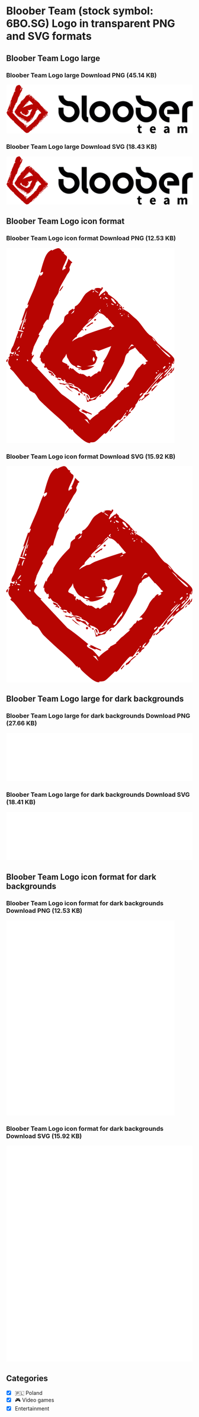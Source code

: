 # Bloober Team (stock symbol: 6BO.SG) Logo in transparent PNG and SVG formats

## Bloober Team Logo large

### Bloober Team Logo large Download PNG (45.14 KB)

![Bloober Team Logo large Download PNG (45.14 KB)](/img/orig/6BO.SG_BIG-c9e97552.png)

### Bloober Team Logo large Download SVG (18.43 KB)

![Bloober Team Logo large Download SVG (18.43 KB)](/img/orig/6BO.SG_BIG-bb1a5cb3.svg)

## Bloober Team Logo icon format

### Bloober Team Logo icon format Download PNG (12.53 KB)

![Bloober Team Logo icon format Download PNG (12.53 KB)](/img/orig/6BO.SG-ae95d5f6.png)

### Bloober Team Logo icon format Download SVG (15.92 KB)

![Bloober Team Logo icon format Download SVG (15.92 KB)](/img/orig/6BO.SG-d10a8e97.svg)

## Bloober Team Logo large for dark backgrounds

### Bloober Team Logo large for dark backgrounds Download PNG (27.66 KB)

![Bloober Team Logo large for dark backgrounds Download PNG (27.66 KB)](/img/orig/6BO.SG_BIG.D-c127b2f0.png)

### Bloober Team Logo large for dark backgrounds Download SVG (18.41 KB)

![Bloober Team Logo large for dark backgrounds Download SVG (18.41 KB)](/img/orig/6BO.SG_BIG.D-9c5264eb.svg)

## Bloober Team Logo icon format for dark backgrounds

### Bloober Team Logo icon format for dark backgrounds Download PNG (12.53 KB)

![Bloober Team Logo icon format for dark backgrounds Download PNG (12.53 KB)](/img/orig/6BO.SG.D-68bbfc94.png)

### Bloober Team Logo icon format for dark backgrounds Download SVG (15.92 KB)

![Bloober Team Logo icon format for dark backgrounds Download SVG (15.92 KB)](/img/orig/6BO.SG.D-ceef17a8.svg)



## Categories
- [x] 🇵🇱 Poland
- [x] 🎮 Video games
- [x] Entertainment
